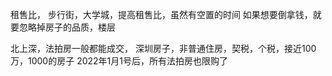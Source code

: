 租售比，
步行街，大学城，提高租售比，虽然有空置的时间
如果想要倒拿钱，就要忽略掉房子的品质，楼层

北上深，法拍房一般都能成交，
深圳房子，非普通住房，契税，个税，接近100万，1000的房子
2022年1月1号后，所有法拍房也限购了



